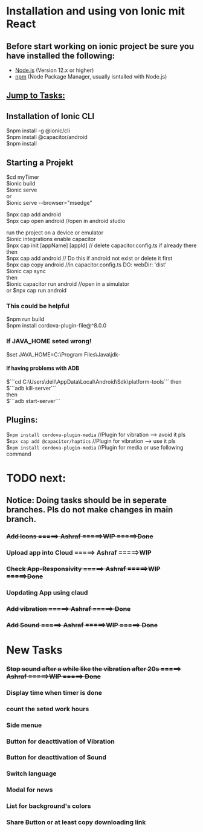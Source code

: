 # Installation and using von Ionic mit React  

## Before start working on ionic project be sure you have installed the following:  
- [Node.js](https://nodejs.org/) (Version 12.x or higher)  
- [npm](https://www.npmjs.com/) (Node Package Manager, usually isntalled with Node.js)  

## [Jump to Tasks:](#tasks) 

## Installation of Ionic CLI  
$npm install -g @ionic/cli  
$npm install @capacitor/android  
$npm install  

## Starting a Projekt  
$cd myTimer  
$ionic build  
$ionic serve  
or  
$ionic serve --browser="msedge"  

$npx cap add android  
$npx cap open android           //open in android studio  


run the project on a device or emulator  
$ionic integrations enable capacitor  
$npx cap init [appName] [appId]  // delete capacitor.config.ts if already there  
then  
$npx cap add android            // Do this if android not exist or delete it first  
$npx cap copy android           //in capacitor.config.ts DO: webDir: 'dist'  
$ionic cap sync  
then  
$ionic capacitor run android    //open in a simulator  
or 
$npx cap run android  

### This could be helpful  
$npm run build  
$npm install cordova-plugin-file@^8.0.0  

### If JAVA_HOME seted wrong!  
$set JAVA_HOME=C:\Program Files\Java\jdk-<version>  

#### If having problems with ADB  
$´´´cd C:\Users\dell\AppData\Local\Android\Sdk\platform-tools´´´ 
then  
$´´´adb kill-server´´´  
then  
$´´´adb start-server´´´  


## Plugins:
$```npm install cordova-plugin-media```       //Plugin for vibration --> avoid it pls  
$```npx cap add @capacitor/haptics```        //Plugin for vibration --> use it pls  
$```npm install cordova-plugin-media```        //Plugin for media or use following command  


<a id="tasks"></a> 
# TODO next:  

## Notice: Doing tasks should be in seperate branches. Pls do not make changes in main branch.  

### ~~Add Icons                 =====> Ashraf       =====>WIP =====>Done~~  
### Upload app into Cloud       =====> Ashraf       =====>WIP  
### ~~Check App-Responsivity      =====> Ashraf       =====>WIP =====>Done~~  
### Uopdating App using claud  
### ~~Add vibration               =====> Ashraf     =====> Done~~  
### ~~Add Sound                   =====> Ashraf     =====>WIP =====> Done~~  


# New Tasks
### ~~Stop sound after a while like the vibration after 20s  =====> Ashraf     =====>WIP =====> Done~~  
### Display time when timer is done  
### count the seted work hours  
### Side menue  
### Button for deacttivation of Vibration  
### Button for deacttivation of Sound  
### Switch language  
### Modal for news  
### List for background's colors  
### Share Button or at least copy downloading link  


